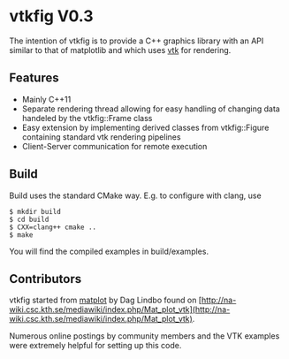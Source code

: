 vtkfig V0.3
============

The intention of  vtkfig is to provide a C++  graphics library with an API similar to that of matplotlib and which uses [vtk](http://vtk.org) for rendering.

## Features

- Mainly C++11
- Separate rendering thread allowing for easy handling of changing data  handeled by the vtkfig::Frame class
- Easy extension by implementing derived classes from vtkfig::Figure containing standard vtk rendering pipelines
- Client-Server communication for remote execution

## Build

Build uses the standard CMake way. E.g. to configure with clang, use

```` 
$ mkdir build
$ cd build
$ CXX=clang++ cmake ..
$ make

````

You will find the compiled examples in build/examples.



## Contributors

vtkfig started from [matplot](http://www.csc.kth.se/~dag/matplot_20091021.tar.gz) by Dag Lindbo found on [http://na-wiki.csc.kth.se/mediawiki/index.php/Mat_plot_vtk](http://na-wiki.csc.kth.se/mediawiki/index.php/Mat_plot_vtk).


Numerous online postings by community members and the VTK examples were extremely helpful for setting up this code.
